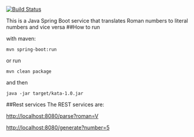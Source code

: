 [![Build Status](https://travis-ci.org/zisisp/RentalCars.svg?branch=master)](https://travis-ci.org/zisisp/RentalCars)

This is a Java Spring Boot service that translates Roman numbers to literal numbers and vice versa
##How to run

with maven:
```
mvn spring-boot:run
```

or run 
```
mvn clean package
```
and then 
```
java -jar target/kata-1.0.jar
```


##Rest services
The REST services are:

[http://localhost:8080/parse?roman=V](http://localhost:8080/parse?roman=V)

[http://localhost:8080/generate?number=5](http://localhost:8080/generate?number=5)
